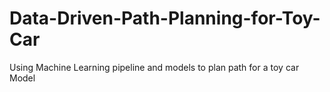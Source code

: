 # Data-Driven-Path-Planning-for-Toy-Car
Using Machine Learning pipeline and models to plan path for a toy car Model
